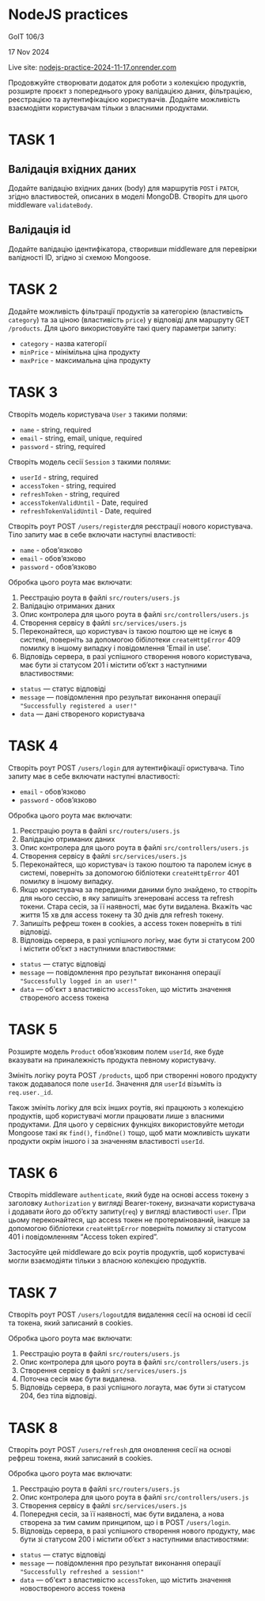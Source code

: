 # NodeJS practices

GoIT 106/3

17 Nov 2024

Live site: [nodejs-practice-2024-11-17.onrender.com](https://nodejs-practice-2024-11-17.onrender.com)

Продовжуйте створювати додаток для роботи з колекцією продуктів, розширте проєкт з попереднього уроку валідацією даних, фільтрацією, реєстрацією та аутентифікацією користувачів. Додайте можливість взаємодіяти користувачам тільки з власними продуктами.

# TASK 1

## Валідація вхідних даних

Додайте валідацію вхідних даних (body) для маршрутів `POST` і `PATCH`, згідно властивостей, описаних в моделі MongoDB. Створіть для цього middleware `validateBody`.

## Валідація id

Додайте валідацію ідентифікатора, створивши middleware для перевірки валідності ID, згідно зі схемою Mongoose.

# TASK 2

Додайте можливість фільтрації продуктів за категорією (властивість `category`) та за ціною (властивість `price`) у відповіді для маршруту GET `/products`. Для цього використовуйте такі query параметри запиту:

- `category` - назва категорії
- `minPrice` - мінімільна ціна продукту
- `maxPrice` - максимальна ціна продукту

# TASK 3

Створіть модель користувача `User` з такими полями:

- `name` - string, required
- `email` - string, email, unique, required
- `password` - string, required

Створіть модель сесії `Session` з такими полями:

- `userId` - string, required
- `accessToken` - string, required
- `refreshToken` - string, required
- `accessTokenValidUntil` - Date, required
- `refreshTokenValidUntil` - Date, required

Створіть роут POST `/users/register`для реєстрації нового користувача. Тіло запиту має в себе включати наступні властивості:

- `name` - обов’язково
- `email` - обов’язково
- `password` - обов’язково

Обробка цього роута має включати:

1. Реєстрацію роута в файлі `src/routers/users.js`
2. Валідацію отриманих даних
3. Опис контролера для цього роута в файлі `src/controllers/users.js`
4. Створення сервісу в файлі `src/services/users.js`
5. Переконайтеся, що користувач із такою поштою ще не існує в системі, поверніть за допомогою бібілотеки `createHttpError` 409 помилку в іншому випадку і повідомлення 'Email in use’.
6. Відповідь сервера, в разі успішного створення нового користувача, має бути зі статусом 201 і містити об’єкт з наступними властивостями:

- `status` — статус відповіді
- `message` — повідомлення про результат виконання операції `"Successfully registered a user!"`
- `data` — дані створеного користувача

# TASK 4

Створіть роут POST `/users/login` для аутентифікації
ористувача. Тіло запиту має в себе включати наступні властивості:

- `email` - обовʼязково
- `password` - обовʼязково

Обробка цього роута має включати:

1. Реєстрацію роута в файлі `src/routers/users.js`
2. Валідацію отриманих даних
3. Опис контролера для цього роута в файлі `src/controllers/users.js`
4. Створення сервісу в файлі `src/services/users.js`
5. Переконайтеся, що користувач із такою поштою та
   паролем існує в системі, поверніть за допомогою бібліотеки
   `createHttpError` 401 помилку в іншому випадку.
6. Якщо користувача за переданими даними було знайдено,
   то створіть для нього сессію, в яку запишіть згенеровані access та refresh токени. Стара сесія, за її наявності, має бути видалена. Вкажіть час життя 15 хв для access токену та 30 днів для refresh токену.
7. Запишіть рефреш токен в cookies, а access токен поверніть в тілі відповіді.
8. Відповідь сервера, в разі успішного логіну, має бути зі статусом 200 і містити об’єкт з наступними властивостями:

- `status` — статус відповіді
- `message` — повідомлення про результат виконання операції `"Successfully logged in an user!"`
- `data` — об'єкт з властивістю `accessToken`, що містить значення створеного access токена

# TASK 5

Розширте модель `Product` обовʼязковим полем `userId`, яке буде вказувати на приналежність продукта певному користувачу.

Змініть логіку роута POST `/products`, щоб при створенні нового продукту також додавалося поле `userId`. Значення для `userId` візьміть із `req.user._id`.

Також змініть логіку для всіх інших роутів, які працюють з колекцією продуктів, щоб користувачі могли працювати лише з власними продуктами. Для цього у сервісних функціях використовуйте методи Mongoose такі як `find()`, `findOne()` тощо, щоб мати можливість шукати продукти окрім іншого і за значенням властивості `userId`.

# TASK 6

Створіть middleware `authenticate`, який буде на основі access токену з заголовку `Authorization` у вигляді Bearer-токену, визначати користувача і додавати його до обʼєкту запиту(`req`) у вигляді властивості `user`. При цьому переконайтеся, що access токен не протермінований, інакше за допомогою бібліотеки `createHttpError` поверніть помилку зі статусом 401 і повідомленням “Access token expired”.

Застосуйте цей middleware до всіх роутів продуктів, щоб користувачі могли взаємодіяти тільки з власною колекцією продуктів.

# TASK 7

Створіть роут POST `/users/logout`для видалення сесії на основі id сесії та токена, який записаний в cookies.

Обробка цього роута має включати:

1. Реєстрацію роута в файлі `src/routers/users.js`
2. Опис контролера для цього роута в файлі `src/controllers/users.js`
3. Створення сервісу в файлі `src/services/users.js`
4. Поточна сесія має бути видалена.
5. Відповідь сервера, в разі успішного логаута, має бути зі статусом 204, без тіла відповіді.

# TASK 8

Створіть роут POST `/users/refresh` для оновлення сесії на основі рефреш токена, який записаний в cookies.

Обробка цього роута має включати:

1. Реєстрацію роута в файлі `src/routers/users.js`
2. Опис контролера для цього роута в файлі `src/controllers/users.js`
3. Створення сервісу в файлі `src/services/users.js`
4. Попередня сесія, за її наявності, має бути видалена, а нова створена за тим самим принципом, що і в POST `/users/login`.
5. Відповідь сервера, в разі успішного створення нового продукту, має бути зі статусом 200 і містити об’єкт з наступними властивостями:

- `status` — статус відповіді
- `message` — повідомлення про результат виконання операції `"Successfully refreshed a session!"`
- `data` — об'єкт з властивістю `accessToken`, що містить значення новоствореного access токена
